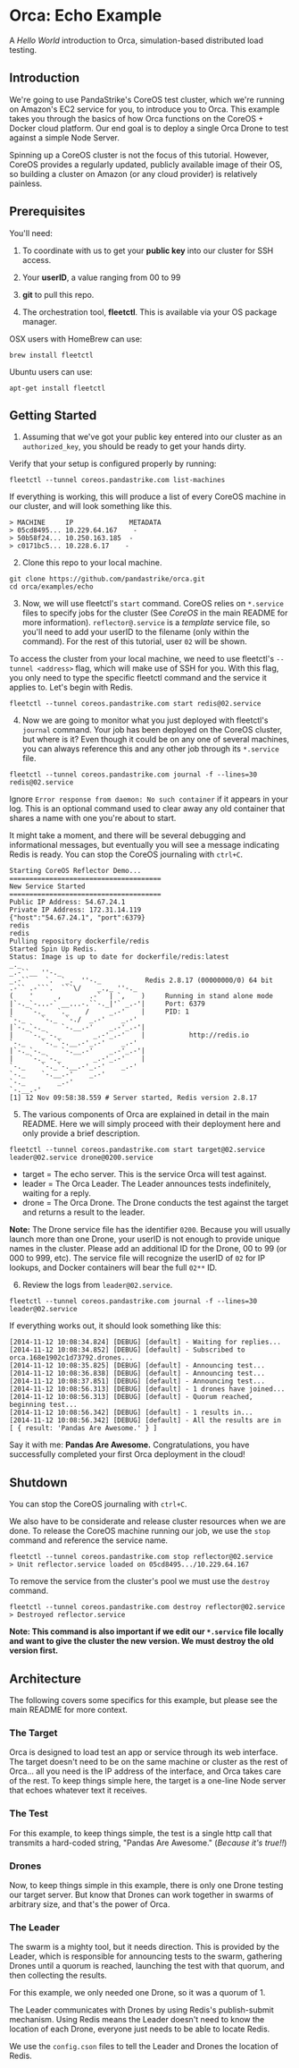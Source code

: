 # Orca: Echo Example
A *Hello World* introduction to Orca, simulation-based distributed load testing.

## Introduction
We're going to use PandaStrike's CoreOS test cluster, which we're running on Amazon's EC2 service for you, to introduce you to Orca.  This example takes you through the basics of how Orca functions on the CoreOS + Docker cloud platform.  Our end goal is to deploy a single Orca Drone to test against a simple Node Server.

Spinning up a CoreOS cluster is not the focus of this tutorial.  However, CoreOS provides a regularly updated, publicly available image of their OS, so building a cluster on Amazon (or any cloud provider) is relatively painless.

## Prerequisites

You'll need:

1. To coordinate with us to get your **public key** into our cluster for SSH access.

2. Your **userID**, a value ranging from 00 to 99

3. **git** to pull this repo.

4. The orchestration tool, **fleetctl**.  This is available via your OS package manager.

OSX users with HomeBrew can use:

    brew install fleetctl

Ubuntu users can use:

    apt-get install fleetctl



## Getting Started

1. Assuming that we've got your public key entered into our cluster as an `authorized_key`, you should be ready to get your hands dirty.

  Verify that your setup is configured properly by running:
  ```
  fleetctl --tunnel coreos.pandastrike.com list-machines
  ```
  If everything is working, this will produce a list of every CoreOS machine in our cluster, and will look something like this.
  ```
  > MACHINE		IP		        METADATA
  > 05cd8495...	10.229.64.167	 -
  > 50b58f24...	10.250.163.185	-
  > c0171bc5...	10.228.6.17	   -
  ```

2. Clone this repo to your local machine.

  ```
  git clone https://github.com/pandastrike/orca.git
  cd orca/examples/echo
  ```

3. Now, we will use fleetctl's `start` command. CoreOS relies on `*.service` files to specify jobs for the cluster (See *CoreOS* in the main README for more information). `reflector@.service` is a *template* service file, so you'll need to add your userID to the filename (only within the command).  For the rest of this tutorial, user `02` will be shown.

  To access the cluster from your local machine, we need to use fleetctl's `--tunnel <address>` flag, which will make use of SSH for you.  With this flag, you only need to type the specific fleetctl command and the service it applies to.  Let's begin with Redis.

  ```
  fleetctl --tunnel coreos.pandastrike.com start redis@02.service
  ```

4. Now we are going to monitor what you just deployed with fleetctl's `journal` command.  Your job has been deployed on the CoreOS cluster, but where is it? Even though it could be on any one of several machines, you can always reference this and any other job through its `*.service` file.

  ```
  fleetctl --tunnel coreos.pandastrike.com journal -f --lines=30 redis@02.service
  ```
  Ignore `Error response from daemon: No such container` if it appears in your log.  This is an optional command used to clear away any old container that shares a name with one you're about to start.

  It might take a moment, and there will be several debugging and informational messages, but eventually you will see a message indicating Redis is ready.  You can stop the CoreOS journaling with `ctrl+C`.

  ```
  Starting CoreOS Reflector Demo...
  ======================================
  New Service Started
  ======================================
  Public IP Address: 54.67.24.1
  Private IP Address: 172.31.14.119
  {"host":"54.67.24.1", "port":6379}
  redis
  redis
  Pulling repository dockerfile/redis
  Started Spin Up Redis.
  Status: Image is up to date for dockerfile/redis:latest
  _._
  _.-``__ ''-._
  _.-``    `.  `_.  ''-._           Redis 2.8.17 (00000000/0) 64 bit
  .-`` .-```.  ```\/    _.,_ ''-._
  (    '      ,       .-`  | `,    )     Running in stand alone mode
  |`-._`-...-` __...-.``-._|'` _.-'|     Port: 6379
  |    `-._   `._    /     _.-'    |     PID: 1
  `-._    `-._  `-./  _.-'    _.-'
  |`-._`-._    `-.__.-'    _.-'_.-'|
  |    `-._`-._        _.-'_.-'    |           http://redis.io
  `-._    `-._`-.__.-'_.-'    _.-'
  |`-._`-._    `-.__.-'    _.-'_.-'|
  |    `-._`-._        _.-'_.-'    |
  `-._    `-._`-.__.-'_.-'    _.-'
  `-._    `-.__.-'    _.-'
  `-._        _.-'
  `-.__.-'
  [1] 12 Nov 09:58:38.559 # Server started, Redis version 2.8.17
  ```

5. The various components of Orca are explained in detail in the main README.  Here we will simply proceed with their deployment here and only provide a brief description.

  ```
  fleetctl --tunnel coreos.pandastrike.com start target@02.service leader@02.service drone@0200.service
  ```
  - target = The echo server.  This is the service Orca will test against.
  - leader = The Orca Leader.  The Leader announces tests indefinitely, waiting for a reply.
  - drone = The Orca Drone.  The Drone conducts the test against the target and returns a result to the leader.

  **Note:** The Drone service file has the identifier `0200`.  Because you will usually launch more than one Drone, your userID is not enough to provide unique names in the cluster.  Please add an additional ID for the Drone, 00 to 99 (or 000 to 999, etc).  The service file will recognize the userID of `02` for IP lookups, and Docker containers will bear the full `02**` ID.

6. Review the logs from `leader@02.service`.

  ```
  fleetctl --tunnel coreos.pandastrike.com journal -f --lines=30 leader@02.service
  ```

  If everything works out, it should look something like this:
  ```
  [2014-11-12 10:08:34.824] [DEBUG] [default] - Waiting for replies...
  [2014-11-12 10:08:34.852] [DEBUG] [default] - Subscribed to orca.168e1902c1d73792.drones...
  [2014-11-12 10:08:35.825] [DEBUG] [default] - Announcing test...
  [2014-11-12 10:08:36.838] [DEBUG] [default] - Announcing test...
  [2014-11-12 10:08:37.851] [DEBUG] [default] - Announcing test...
  [2014-11-12 10:08:56.313] [DEBUG] [default] - 1 drones have joined...
  [2014-11-12 10:08:56.313] [DEBUG] [default] - Quorum reached, beginning test...
  [2014-11-12 10:08:56.342] [DEBUG] [default] - 1 results in...
  [2014-11-12 10:08:56.342] [DEBUG] [default] - All the results are in
  [ { result: 'Pandas Are Awesome.' } ]
  ```

  Say it with me:  **Pandas Are Awesome.**  Congratulations, you have successfully completed your first Orca deployment in the cloud!

## Shutdown
You can stop the CoreOS journaling with `ctrl+C`.

  We also have to be considerate and release cluster resources when we are done.  To release the CoreOS machine running our job, we use the `stop` command and reference the service name.

  ```
  fleetctl --tunnel coreos.pandastrike.com stop reflector@02.service
  > Unit reflector.service loaded on 05cd8495.../10.229.64.167
  ```

  To remove the service from the cluster's pool we must use the `destroy` command.
  ```
  fleetctl --tunnel coreos.pandastrike.com destroy reflector@02.service
  > Destroyed reflector.service
  ```
  **Note: This command is also important if we edit our `*.service` file locally and want to give the cluster the new version.  We must destroy the old version first.**

## Architecture
The following covers some specifics for this example, but please see the main README for more context.

### The Target
Orca is designed to load test an app or service through its web interface. The target doesn't need to be on the same machine or cluster as the rest of Orca...  all you need is the IP address of the interface, and Orca takes care of the rest.  To keep things simple here, the target is a one-line Node server that echoes whatever text it receives.

### The Test
For this example, to keep things simple, the test is a single http call that transmits a hard-coded string, "Pandas Are Awesome." (*Because it's true!!*)

### Drones
Now, to keep things simple in this example, there is only one Drone testing our target server.  But know that Drones can work together in swarms of arbitrary size, and that's the power of Orca.

### The Leader
The swarm is a mighty tool, but it needs direction.  This is provided by the Leader, which is responsible for announcing tests to the swarm, gathering Drones until a quorum is reached, launching the test with that quorum, and then collecting the results.

For this example, we only needed one Drone, so it was a quorum of 1.

The Leader communicates with Drones by using Redis's publish-submit mechanism.  Using Redis means the Leader doesn't need to know the location of each Drone, everyone just needs to be able to locate Redis.  

We use the `config.cson` files to tell the Leader and Drones the location of Redis.
